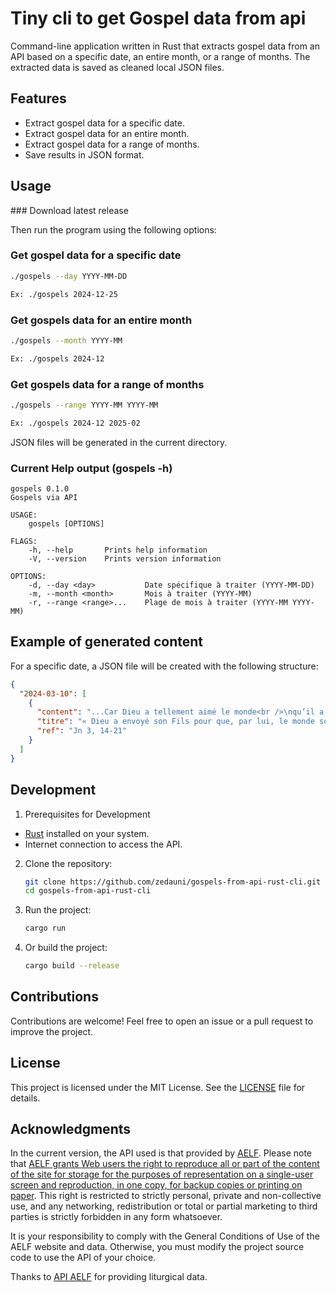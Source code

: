 # Tiny cli to get Gospel data from api

Command-line application written in Rust that extracts gospel data from an API based on a specific date, an entire month, or a range of months. The extracted data is saved as cleaned local JSON files.

## Features

- Extract gospel data for a specific date.
- Extract gospel data for an entire month.
- Extract gospel data for a range of months.
- Save results in JSON format.

## Usage

### Download latest release



Then run the program using the following options:

### Get gospel data for a specific date
```bash
./gospels --day YYYY-MM-DD

Ex: ./gospels 2024-12-25
```

### Get gospels data for an entire month
```bash
./gospels --month YYYY-MM

Ex: ./gospels 2024-12
```

### Get gospels data for a range of months
```bash
./gospels --range YYYY-MM YYYY-MM

Ex: ./gospels 2024-12 2025-02
```

JSON files will be generated in the current directory.

### Current Help output (gospels -h)

```
gospels 0.1.0
Gospels via API

USAGE:
    gospels [OPTIONS]

FLAGS:
    -h, --help       Prints help information
    -V, --version    Prints version information

OPTIONS:
    -d, --day <day>           Date spécifique à traiter (YYYY-MM-DD)
    -m, --month <month>       Mois à traiter (YYYY-MM)
    -r, --range <range>...    Plage de mois à traiter (YYYY-MM YYYY-MM)
```

## Example of generated content

For a specific date, a JSON file will be created with the following structure:

```json
{
  "2024-03-10": [
    {
      "content": "...Car Dieu a tellement aimé le monde<br />\nqu’il a donné son Fils unique,<br />\nafin que quiconque croit en lui ne se perde pas,<br />\nmais obtienne la vie éternelle...",
      "titre": "« Dieu a envoyé son Fils pour que, par lui, le monde soit sauvé »",
      "ref": "Jn 3, 14-21"
    }
  ]
}
```

## Development

1. Prerequisites for Development
  - [Rust](https://www.rust-lang.org/tools/install) installed on your system.
  - Internet connection to access the API.

2. Clone the repository:
   ```bash
   git clone https://github.com/zedauni/gospels-from-api-rust-cli.git
   cd gospels-from-api-rust-cli
   ```

3. Run the project:
   ```bash
   cargo run
   ```

4. Or build the project:
   ```bash
   cargo build --release
   ```

## Contributions

Contributions are welcome! Feel free to open an issue or a pull request to improve the project.

## License

This project is licensed under the MIT License. See the [LICENSE](LICENSE) file for details.

## Acknowledgments

In the current version, the API used is that provided by [AELF](https://api.aelf.org). Please note that [AELF grants Web users the right to reproduce all or part of the content of the site for storage for the purposes of representation on a single-user screen and reproduction, in one copy, for backup copies or printing on paper](https://www.aelf.org/page/conditions-generales-dutilisation). This right is restricted to strictly personal, private and non-collective use, and any networking, redistribution or total or partial marketing to third parties is strictly forbidden in any form whatsoever.

It is your responsibility to comply with the General Conditions of Use of the AELF website and data. Otherwise, you must modify the project source code to use the API of your choice. 

Thanks to [API AELF](https://www.aelf.org/page/mentions-legales) for providing liturgical data.